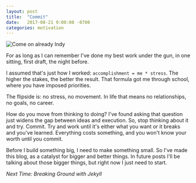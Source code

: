 ```yaml
---
layout: post
title:  "Commit"
date:   2017-08-21 9:00:00 -0700
categories: motivation
---
```


![Come on already Indy](https://media2.giphy.com/media/oKVs1VY0MKfvO/giphy.gif)

For as long as I can remember I've done my best work under the gun, in one sitting, first draft, the night before.

I assumed that's just how I worked: `accomplishment = me * stress`. The higher the stakes, the better the result. That formula got me through school, where you have imposed priorities.

The flipside is: no stress, no movement. In life that means no relationships, no goals, no career.

How do you move from thinking to doing? I've found asking that question just widens the gap between ideas and execution. So, stop thinking about it and try. Commit. Try and work until it's either what you want or it breaks and you've learned. Everything costs something, and you won't know your worth until you commit.

Before I build something big, I need to make something small. So I've made this blog, as a catalyst for bigger and better things. In future posts I'll be talking about those bigger things, but right now I just need to start.

_Next Time:  Breaking Ground with Jekyll_